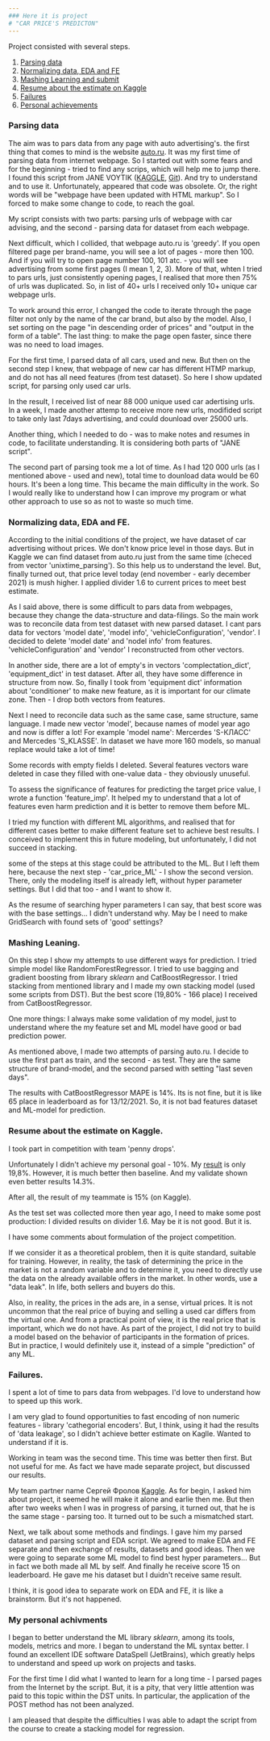 ```yaml
---
### Here it is project  
# "CAR PRICE'S PREDICTON"  
---
```

    
Project consisted with several steps. 

1. [Parsing data](#parsing)
2. [Normalizing data, EDA and FE](#eda)
3. [Mashing Learning and submit](#ml)
4. [Resume about the estimate on Kaggle](#estimate)
5. [Failures](#failures)
6. [Personal achievements](#achievements)

### <a name="parsing"></a>Parsing data

The aim was to pars data from any page with auto advertising's. the first thing 
that comes to mind is the website [auto.ru](auto.ru). It was my first time of parsing
data from internet webpage. So I started out with some fears and for the 
beginning - tried to find any scrips, which will help me to jump there. I found 
this script from JANE VOYTIK ([KAGGLE](https://www.kaggle.com/eugeniavoytik/sf-dst-car-price-prediction-eda-ml),
[Git](https://github.com/EugeniaVoytik/Car_price_prediction/blob/main/%5BSF-DST%20Car%20Price%20Prediction%5D%20Data%20parsing.ipynb)).
And try to understand and to use it. Unfortunately, appeared that code was obsolete.
Or, the right words will be "webpage have been updated with HTML markup". So I forced 
to make some change to code, to reach the goal.

My script consists with two parts: parsing urls of webpage with car advising, 
and the second - parsing data for dataset from each webpage. 

Next difficult, which I collided, that webpage auto.ru is 'greedy'. If you open 
filtered page per brand-name, you will see a lot of pages - more then 100. And if 
you will try to open page number 100, 101 atc. - you will see advertising from some 
first pages (I mean 1, 2, 3). More of that, whten I tried to pars urls, just 
consistently opening pages, I realised that more then 75% of urls was duplicated. 
So, in list of 40+ urls I received only 10+ unique car webpage urls.

To work around this error, I changed the code to iterate through the page filter 
not only by the name of the car brand, but also by the model. Also, I set sorting 
on the page "in descending order of prices" and "output in the form of a table". 
The last thing: to make the page open faster, since there was no need to load images.

For the first time, I parsed data of all cars, used and new. But then on the second 
step I knew, that webpage of new car has different HTMP markup, and do not has all 
need features (from test dataset). So here I show updated script, for parsing only 
used car urls.

In the result, I received list of near 88 000 unique used car adertising urls. 
In a week, I made another attemp to receive more new urls, modifided script to take
only last 7days advertising, and could dounload over 25000 urls. 

Another thing, which I needed to do - was to make notes and resumes in code, to 
facilitate understanding. It is considering both parts of "JANE script".

The second part of parsing took me a lot of time. As I had 120 000 urls (as I mentioned
above - used and new), total time to dounload data would be 60 hours. It's been 
a long time. This became the main difficulty in the work. So I would really like 
to understand how I can improve my program or what other approach to use so as not 
to waste so much time. 

### <a name="eda"></a> Normalizing data, EDA and FE.

According to the initial conditions of the project, we have dataset of car advertising 
without prices. We don't know price level in those days. But in Kaggle we can find 
dataset from auto.ru just from the same time (checed from vector 'unixtime_parsing').
So this help us to understand the level. But, finally turned out, that price level 
today (end november - early december 2021) is mush higher. I applied divider 1.6 
to current prices to meet best estimate.

As I said above, there is some difficult to pars data from webpages, because they 
change the data-structure and data-filings. So the main work was to reconcile data 
from test dataset with new parsed dataset. I cant pars data for vectors 'model date',
'model info', 'vehicleConfiguration', 'vendor'. I decided to delete 'model date' and
'nodel info' from features. 'vehicleConfiguration' and 'vendor' I reconstructed from
other vectors.

In another side, there are a lot of empty's in vectors 'complectation_dict', 
'equipment_dict' in test dataset. After all, they have some difference in structure 
from now. So, finally I took from 'equipment dict' information about 'conditioner' 
to make new feature, as it is important for our climate zone. Then - I drop both 
vectors from features.

Next I need to reconcile data such as the same case, same structure, same language. 
I made new vector 'model', because names of model year ago and now is differ a lot! 
For example 'model name': Mercerdes 'S-КЛАСС' and Mercedes 'S_KLASSE'. In dataset 
we have more 160 models, so manual replace would take a lot of time!

Some records with empty fields I deleted. Several features vectors ware deleted 
in case they filled with one-value data - they obviously unuseful.

To assess the significance of features for predicting the target price value, 
I wrote a function 'feature_imp'. It helped my to understand that a lot of features 
even harm prediction and it is better to remove them before ML. 

I tried my function with different ML algorithms, and realised that for different
cases better to make different feature set to achieve best results. I conceived
to implement this in future modeling, but unfortunately, I did not succeed in
stacking.

some of the steps at this stage could be attributed to the ML. But I left them here,
because the next step - 'car_price_ML' - I show the second version. There, only 
the modeling itself is already left, without hyper parameter settings. But I did 
that too - and I want to show it.

As the resume of searching hyper parameters I can say, that best score was with 
the base settings... I didn't understand why. May be I need to make GridSearch 
with found sets of 'good' settings?


### <a name="ml"></a> Mashing Leaning.

On this step I show my attempts to use different ways for prediction. I tried 
simple model like RandomForestRegressor. I tried to use bagging and gradient 
boosting from library *sklearn* and CatBoostRegressor. I tried stacking from 
mentioned library and I made my own stacking model (used some scripts from DST). 
But the best score (19,80% - 166 place) I received from CatBoostRegressor.

One more things: I always make some validation of my model, just to understand
where the my feature set and ML model have good or bad prediction power. 

As mentioned above, I made two attempts of parsing auto.ru. I decide to use the 
first part as train, and the second - as test. They are the same structure of 
brand-model, and the second parsed with setting "last seven days".

The results with CatBoostRegressor MAPE is 14%. Its is not fine, but it is like 
65 place in leaderboard as for 13/12/2021. So, it is not bad features dataset and 
ML-model for prediction.

### <a name="estimate"></a> Resume about the estimate on Kaggle.

I took part in competition with team 'penny drops'.

Unfortunately I didn't achieve my personal goal - 10%. My [result](https://www.kaggle.com/c/sf-dst-car-price-prediction/leaderboard)
is only 19,8%. However, it is much better then baseline. And my validate shown even
better results 14.3%.

After all, the result of my teammate is 15% (on Kaggle).

As the test set was collected more then year ago, I need to make some post production:
I divided results on divider 1.6. May be it is not good. But it is.

I have some comments about formulation of the project competition.

If we consider it as a theoretical problem, then it is quite standard, suitable 
for training. However, in reality, the task of determining the price in the market 
is not a random variable and to determine it, you need to directly use the data 
on the already available offers in the market. In other words, use a "data leak". 
In life, both sellers and buyers do this.

Also, in reality, the prices in the ads are, in a sense, virtual prices. It is 
not uncommon that the real price of buying and selling a used car differs 
from the virtual one. And from a practical point of view, it is the real price 
that is important, which we do not have. As part of the project, I did not try 
to build a model based on the behavior of participants in the formation of prices. 
But in practice, I would definitely use it, instead of a simple "prediction" of 
any ML.

### <a name="failures"></a> Failures.

I spent a lot of time to pars data from webpages. I'd love to understand how to 
speed up this work.

I am very glad to found opportunities to fast encoding of non numeric features - 
library 'cathegorial encoders'. But, I think, using it had the results of 'data 
leakage', so I didn't achieve better estimate on Kaglle. Wanted to understand 
if it is.

Working in team was the second time. This time was better then first. But not 
useful for me. As fact we have made separate project, but discussed our results.

My team partner name Сергей Фролов [Kaggle](https://www.kaggle.com/serfrol). 
As for begin, I asked him about project, it seemed he will make it alone and earlie
then me. But then after two weeks when I was in progress of parsing, it turned out, 
that he is the same stage - parsing too. It turned out to be such a mismatched start.

Next, we talk about some methods and findings. I gave him my parsed dataset 
and parsing script and EDA script. We agreed to make EDA and FE separate and then 
exchange of results, datasets and good ideas. Then we were going to separate some ML 
model to find best hyper parameters...  But in fact we both made all ML by self. And 
finally he receive score 15 on leaderboard. He gave me his dataset but I duidn't 
receive same result.

I think, it is good idea to separate work on EDA and FE, it is like a brainstorm. 
But it's not happened. 

### <a name="achievements"></a>My personal achivments

I began to better understand the ML library *sklearn*, among its tools, models, metrics
and more. I began to understand the ML syntax better. I found an excellent IDE software
DataSpell (JetBrains), which greatly helps to understand and speed up work on projects 
and tasks.

For the first time I did what I wanted to learn for a long time - I parsed pages from 
the Internet by the script. But, it is a pity, that very little attention was paid to 
this topic within the DST units. In particular, the application of the POST method has 
not been analyzed.

I am pleased that despite the difficulties I was able to adapt the script from the 
course to create a stacking model for regression.